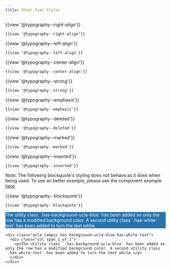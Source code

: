 ```yaml
---
title: Other Text Styles
---
```

{{view '@typography--right-align'}}
```
{{view '@typography--right-align'}}
```

{{view '@typography--left-align'}}
```
{{view '@typography--left-align'}}
```

{{view '@typography--center-align'}}
```
{{view '@typography--center-align'}}
```

{{view '@typography--strong'}}
```
{{view '@typography--strong'}}
```

{{view '@typography--emphasis'}}
```
{{view '@typography--emphasis'}}
```

{{view '@typography--deleted'}}
```
{{view '@typography--deleted'}}
```

{{view '@typography--marked'}}
```
{{view '@typography--marked'}}
```

{{view '@typography--inserted'}}
```
{{view '@typography--inserted'}}
```

Note: The following blockquote's styling does not behave as it does when being used. To see an better example, please see the component example [here](/build/%!CurrentVersion%!/components/detail/typography.html).

{{view '@typography--blockquote'}}

```
{{view '@typography--blockquote'}}
```

<p style="background: #2774AE;color: #fff;">The utility class `.has-background-ucla-blue` has been added so only the row has a modified background color. A second utility class `.has-white-text` has been added to turn the text white.</p>

```
<div class="ucla campus has-background-ucla-blue has-white-text">
  <div class="col span_1_of_1">
    <p>The utility class `.has-background-ucla-blue` has been added so only the row has a modified background color. A second utility class `.has-white-text` has been added to turn the text white.</p>
  </div>
</div>

```

